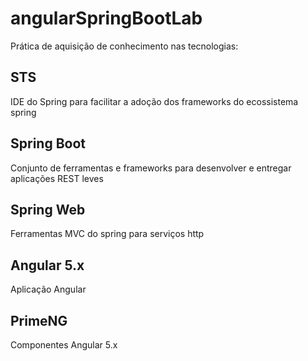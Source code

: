 # angularSpringBootLab

Prática de aquisição de conhecimento nas tecnologias:

## STS
IDE do Spring para facilitar a adoção dos frameworks do ecossistema spring

## Spring Boot
Conjunto de ferramentas e frameworks para desenvolver e entregar aplicações REST leves

## Spring Web
Ferramentas MVC do spring para serviços http

## Angular 5.x
Aplicação Angular

## PrimeNG
Componentes Angular 5.x 

